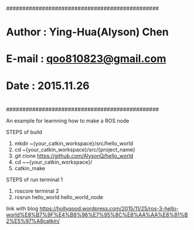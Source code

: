 ###############################################
#
# Author : Ying-Hua(Alyson) Chen
# E-mail : qoo810823@gmail.com
# Date   : 2015.11.26
#
###############################################

An example for learnning how to make a ROS node

STEPS of build
1. mkdir ~{your_catkin_workspace}/src/hello_world
2. cd ~{your_catkin_workspace}/src/{project_name}
3. git clone https://github.com/AlysonQ/hello_world
4. cd ~~{your_catkin_workspace}/
5. catkin_make

STEPS of run
terminal 1
1. roscore
terminal 2
2.  rosrun hello_world hello_world_node

link with blog
https://hollyqood.wordpress.com/2015/11/25/ros-3-hello-world%E8%B7%9F%E4%B8%96%E7%95%8C%E8%AA%AA%E8%81%B2%E5%97%A8catkin/
